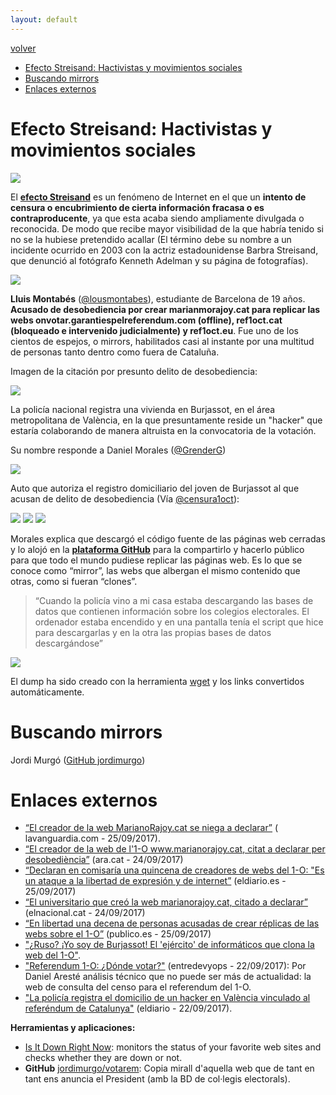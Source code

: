 ```yaml
---
layout: default
---
```


[volver](./)

* [Efecto Streisand: Hactivistas y movimientos sociales]()
* [Buscando mirrors](#buscando-mirrors)
* [Enlaces externos](#enlaces-externos)

# Efecto Streisand: Hactivistas y movimientos sociales

![](images/wwwmarianorajoycat.jpg)

El **[efecto Streisand](https://es.wikipedia.org/wiki/Efecto_Streisand)** es un fenómeno de Internet en el que un **intento de censura o encubrimiento de cierta información fracasa o es contraproducente**, ya que esta acaba siendo ampliamente divulgada o reconocida. De modo que recibe mayor visibilidad de la que habría tenido si no se la hubiese pretendido acallar (El término debe su nombre a un incidente ocurrido en 2003 con la actriz estadounidense Barbra Streisand, que denunció al fotógrafo Kenneth Adelman y su página de fotografías).


![](images/lluis_montabes_twitter.PNG)

**Lluis Montabés** ([@lousmontabes](https://twitter.com/lousmontabes)), estudiante de Barcelona de 19 años. **Acusado de desobediencia por crear marianmorajoy.cat para replicar las webs onvotar.garantiespelreferendum.com (offline), ref1oct.cat (bloqueado e intervenido judicialmente) y ref1oct.eu**. Fue uno de los cientos de espejos, o mirrors, habilitados casi al instante por una multitud de personas tanto dentro como fuera de Cataluña. 

Imagen de la citación por presunto delito de desobediencia:

![](images/citacion_declarar_lluis_montabes.jpg)

La policía nacional registra una vivienda en Burjassot, en el área metropolitana de València, en la que presuntamente reside un "hacker" que estaría colaborando de manera altruista en la convocatoria de la votación.

Su nombre responde a Daniel Morales ([@GrenderG](https://twitter.com/GrenderG))  

![](images/daniel_morales_twitter.PNG)

Auto que autoriza el registro domiciliario del joven de Burjassot al que acusan de delito de desobediencia (Vía [@censura1oct](https://twitter.com/censura1oct)):

![](images/morales_orden_registro_domicilio_1.jpg)
![](images/morales_orden_registro_domicilio_2.jpg)
![](images/morales_orden_registro_domicilio_3.jpg)


Morales explica que descargó el código fuente de las páginas web cerradas y lo alojó en la **[plataforma GitHub](https://github.com/grenderg)** para la compartirlo y hacerlo público para que todo el mundo pudiese replicar las páginas web. Es lo que se conoce como “mirror”, las webs que albergan el mismo contenido que otras, como si fueran “clones”.

> “Cuando la policía vino a mi casa estaba descargando las bases de datos que contienen información sobre los colegios electorales. El ordenador estaba encendido y en una pantalla tenía el script que hice para descargarlas y en la otra las propias bases de datos descargándose”

![](images/daniel_morales_1.PNG)

El dump ha sido creado con la herramienta [wget](https://www.gnu.org/software/wget/) y los links convertidos automáticamente.

# Buscando mirrors

Jordi Murgó ([GitHub jordimurgo](https://github.com/jordimurgo)) 


# Enlaces externos

* [“El creador de la web MarianoRajoy.cat se niega a declarar”](http://www.lavanguardia.com/politica/20170925/431557550642/marianorajoycat-lluis-montabes-declarar-web-referendum.html) ( lavanguardia.com - 25/09/2017).
* [“El creador de la web de l'1-O www.marianorajoy.cat, citat a declarar per desobediència”](http://www.ara.cat/politica/creador-marianorajoycat-citat-declarar-desobediencia_0_1875412620.html) (ara.cat - 24/09/2017)
* [“Declaran en comisaría una quincena de creadores de webs del 1-O: "Es un ataque a la libertad de expresión y de internet”](http://www.eldiario.es/catalunya/Declaran-comisaria-creadores-libertad-expresion_0_690481113.html) (eldiario.es - 25/09/2017)
* [“El universitario que creó la web marianorajoy.cat, citado a declarar”](http://www.elnacional.cat/es/politica/creador-web-marianorajoycat-referendum_194862_102.html) (elnacional.cat - 24/09/2017) 
* [“En libertad una decena de personas acusadas de crear réplicas de las webs sobre el 1-O”](http://www.publico.es/espana/libertad-decena-personas-acusadas-crear.html) (publico.es - 25/09/2017)
* ["¿Ruso? ¡Yo soy de Burjassot! El 'ejército' de informáticos que clona la web del 1-O"](https://www.elconfidencial.com/tecnologia/2017-09-28/rederendum-cataluna-hackers-webs-rusia_1451339/).
* ["Referendum 1-O: ¿Dónde votar?"](http://www.entredevyops.es/posts/referendum-votar.html) (entredevyops - 22/09/2017): Por Daniel Aresté análisis técnico que no puede ser más de actualidad: la web de consulta del censo para el referendum del 1-O.
* ["La policía registra el domicilio de un hacker en València vinculado al referéndum de Catalunya"](http://www.eldiario.es/cv/Registran-domicilio-Valencia-referendum-Catalunya_0_689431960.html) (eldiario - 22/09/2017).

**Herramientas y aplicaciones:**

* [Is It Down Right Now](http://www.isitdownrightnow.com/): monitors the status of your favorite web sites and checks whether they are down or not.
* **GitHub** [jordimurgo/votarem](https://github.com/jordimurgo/votarem): Copia mirall d'aquella web que de tant en tant ens anuncia el President (amb la BD de col·legis electorals).
